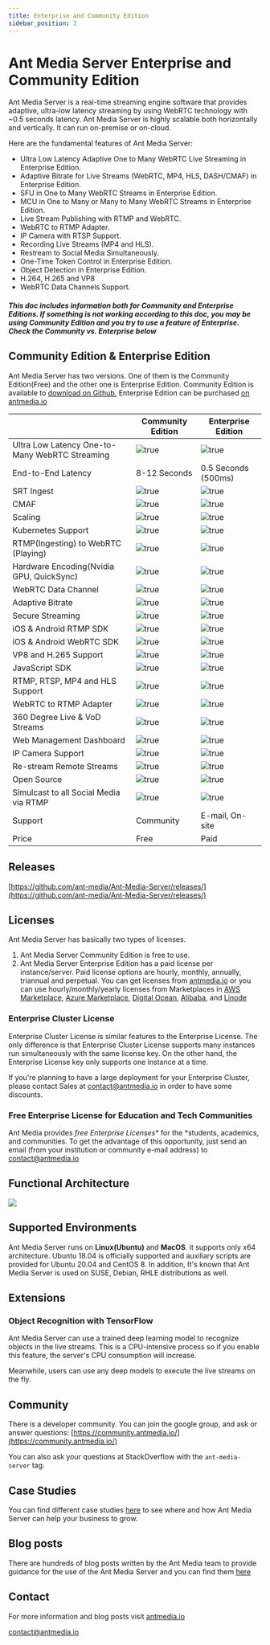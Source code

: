 ```yaml
---
title: Enterprise and Community Edition
sidebar_position: 2
---
```


# Ant Media Server Enterprise and Community Edition

Ant Media Server is a real-time streaming engine software that provides adaptive, ultra-low latency streaming by using WebRTC technology with ~0.5 seconds latency. Ant Media Server is highly scalable both horizontally and vertically. It can run on-premise or on-cloud.

Here are the fundamental features of Ant Media Server:

*   Ultra Low Latency Adaptive One to Many WebRTC Live Streaming in Enterprise Edition.
*   Adaptive Bitrate for Live Streams (WebRTC, MP4, HLS, DASH/CMAF) in Enterprise Edition.
*   SFU in One to Many WebRTC Streams in Enterprise Edition.
*   MCU in One to Many or Many to Many WebRTC Streams in Enterprise Edition.
*   Live Stream Publishing with RTMP and WebRTC.
*   WebRTC to RTMP Adapter.
*   IP Camera with RTSP Support.
*   Recording Live Streams (MP4 and HLS).
*   Restream to Social Media Simultaneously.
*   One-Time Token Control in Enterprise Edition.
*   Object Detection in Enterprise Edition.
*   H.264, H.265 and VP8
*   WebRTC Data Channels Support.

#### _This doc includes information both for Community and Enterprise Editions. If something is not working according to this doc, you may be using Community Edition and you try to use a feature of Enterprise. Check the Community vs. Enterprise below_

## Community Edition & Enterprise Edition

Ant Media Server has two versions. One of them is the Community Edition(Free) and the other one is Enterprise Edition. Community Edition is available to [download on Github.](https://github.com/ant-media/Ant-Media-Server) Enterprise Edition can be purchased [on antmedia.io](https://antmedia.io/)


|                                            | **Community Edition** | **Enterprise Edition**  |
| ------------------------------------------------- | ----------------- | ------------------- |
| Ultra Low Latency One-to-Many WebRTC Streaming | ![true](@site/static/img/cross.png)              |![true](@site/static/img/tick.png)                      |
| End-to-End Latency                                | 8-12 Seconds      | 0.5 Seconds (500ms) |
| SRT Ingest                                        | ![true](@site/static/img/cross.png)                  | ![true](@site/static/img/tick.png)                     |
| CMAF                                              | ![true](@site/static/img/cross.png)                  | ![true](@site/static/img/tick.png)                     |
| Scaling                                           | ![true](@site/static/img/cross.png)                  | ![true](@site/static/img/tick.png)                     |
| Kubernetes Support                                | ![true](@site/static/img/cross.png)                  | ![true](@site/static/img/tick.png)                     |
| RTMP(Ingesting) to WebRTC (Playing)               |  ![true](@site/static/img/cross.png)                 | ![true](@site/static/img/tick.png)                     |
| Hardware Encoding(Nvidia GPU, QuickSync)          | ![true](@site/static/img/cross.png)                  | ![true](@site/static/img/tick.png)                     |
| WebRTC Data Channel                               |![true](@site/static/img/cross.png)                   | ![true](@site/static/img/tick.png)                     |
| Adaptive Bitrate                                  |![true](@site/static/img/cross.png)                   | ![true](@site/static/img/tick.png)                     |
| Secure Streaming                                  |![true](@site/static/img/cross.png)                 |   ![true](@site/static/img/tick.png)                   |
| iOS & Android RTMP SDK                            |![true](@site/static/img/tick.png)                    | ![true](@site/static/img/tick.png)                     |
| iOS & Android WebRTC SDK                          |![true](@site/static/img/cross.png)                   |  ![true](@site/static/img/tick.png)                    |
| VP8 and H.265 Support                             | ![true](@site/static/img/cross.png)                  |   ![true](@site/static/img/tick.png)                   |
| JavaScript SDK                                    |![true](@site/static/img/tick.png)                   |  ![true](@site/static/img/tick.png)                    |
| RTMP, RTSP, MP4 and HLS Support                   |![true](@site/static/img/tick.png)                    |  ![true](@site/static/img/tick.png)                    |
| WebRTC to RTMP Adapter                            |![true](@site/static/img/tick.png)                    |  ![true](@site/static/img/tick.png)                    |
| 360 Degree Live & VoD Streams                     | ![true](@site/static/img/tick.png)                   |  ![true](@site/static/img/tick.png)                    |
| Web Management Dashboard                          | ![true](@site/static/img/tick.png)                   |  ![true](@site/static/img/tick.png)                    |
| IP Camera Support                                 | ![true](@site/static/img/tick.png)                   |  ![true](@site/static/img/tick.png)                    |
| Re-stream Remote Streams                          | ![true](@site/static/img/tick.png)                   | ![true](@site/static/img/tick.png)                     |
| Open Source                                       | ![true](@site/static/img/tick.png)                   | ![true](@site/static/img/tick.png)                     |
| Simulcast to all Social Media via RTMP            | ![true](@site/static/img/tick.png)                   | ![true](@site/static/img/tick.png)                     |
| Support                                           | Community         | E-mail, On-site     |
| Price                                             | Free              | Paid                |

## Releases

[https://github.com/ant-media/Ant-Media-Server/releases/](https://github.com/ant-media/Ant-Media-Server/releases/)

## Licenses

Ant Media Server has basically two types of licenses.

1.  Ant Media Server Community Edition is free to use.
2.  Ant Media Server Enterprise Edition has a paid license per instance/server. Paid license options are hourly, monthly, annually, triannual and perpetual. You can get licenses from [antmedia.io](https://antmedia.io/) or you can use hourly/monthly/yearly licenses from Marketplaces in [AWS Marketplace](https://aws.amazon.com/marketplace/search/results?x=0&y=0&searchTerms=Ant+Media+Server&page=1&ref_=nav_search_box), [Azure Marketplace](https://azuremarketplace.microsoft.com/en-us/marketplace/apps/antmedia.ant_media_server_enterprise?tab=Overview), [Digital Ocean](https://marketplace.digitalocean.com/apps/ant-media-server-enterprise-edition), [Alibaba](https://marketplace.alibabacloud.com/products/56712002/Ant_Media_Server_Enterprise_2_2_1-sgcmjj00025347.html), and [Linode](https://www.linode.com/marketplace/apps/ant-media/ant-media-community-edition/)

### Enterprise Cluster License

Enterprise Cluster License is similar features to the Enterprise License. The only difference is that Enterprise Cluster License supports many instances run simultaneously with the same license key. On the other hand, the Enterprise License key only supports one instance at a time.

If you're planning to have a large deployment for your Enterprise Cluster, please contact Sales at [contact@antmedia.io](mailto:contact@antmedia.io) in order to have some discounts.

### Free Enterprise License for Education and Tech Communities

Ant Media provides _free Enterprise Licenses_\* for the \*students, academics, and communities. To get the advantage of this opportunity, just send an email (from your institution or community e-mail address) to [contact@antmedia.io](mailto:contact@antmedia.io)

## Functional Architecture

![](@site/static/img/Simple_Architecture.png)

## Supported Environments

Ant Media Server runs on **Linux(Ubuntu)** and **MacOS**. it supports only x64 architecture. Ubuntu 18.04 is officially supported and auxiliary scripts are provided for Ubuntu 20.04 and CentOS 8. In addition, It's known that Ant Media Server is used on SUSE, Debian, RHLE distributions as well.

## Extensions

### Object Recognition with TensorFlow

Ant Media Server can use a trained deep learning model to recognize objects in the live streams. This is a CPU-intensive process so if you enable this feature, the server's CPU consumption will increase.

Meanwhile, users can use any deep models to execute the live streams on the fly.

## Community

There is a developer community. You can join the google group, and ask or answer questions: [https://community.antmedia.io/](https://community.antmedia.io/)

You can also ask your questions at StackOverflow with the ```ant-media-server``` tag.

## Case Studies

You can find different case studies [here](https://antmedia.io/case-studies/) to see where and how Ant Media Server can help your business to grow.

## Blog posts

There are hundreds of blog posts written by the Ant Media team to provide guidance for the use of the Ant Media Server and you can find them [here](https://antmedia.io/blog/)

## Contact

For more information and blog posts visit [antmedia.io](https://antmedia.io/)

[contact@antmedia.io](mailto:contact@antmedia.io)
